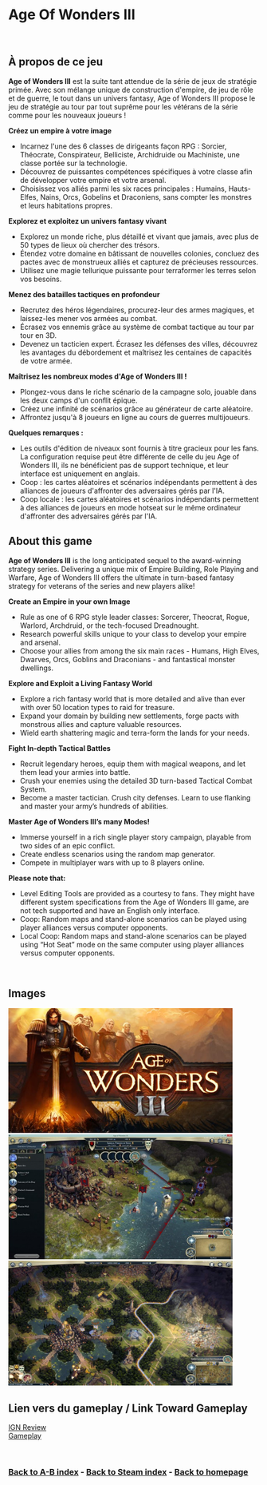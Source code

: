 
# Age Of Wonders III 

<br>

## À propos de ce jeu
**Age of Wonders III** est la suite tant attendue de la série de jeux de stratégie primée. Avec son mélange unique de construction d'empire, de jeu de rôle et de guerre, le tout dans un univers fantasy, Age of Wonders III propose le jeu de stratégie au tour par tout suprême pour les vétérans de la série comme pour les nouveaux joueurs !

**Créez un empire à votre image**    
- Incarnez l'une des 6 classes de dirigeants façon RPG : Sorcier, Théocrate, Conspirateur, Belliciste, Archidruide ou Machiniste, une classe portée sur la technologie.
- Découvrez de puissantes compétences spécifiques à votre classe afin de développer votre empire et votre arsenal.
- Choisissez vos alliés parmi les six races principales : Humains, Hauts-Elfes, Nains, Orcs, Gobelins et Draconiens, sans compter les monstres et leurs habitations propres.

**Explorez et exploitez un univers fantasy vivant**    
- Explorez un monde riche, plus détaillé et vivant que jamais, avec plus de 50 types de lieux où chercher des trésors.
- Étendez votre domaine en bâtissant de nouvelles colonies, concluez des pactes avec de monstrueux alliés et capturez de précieuses ressources.
- Utilisez une magie tellurique puissante pour terraformer les terres selon vos besoins.

**Menez des batailles tactiques en profondeur**      
- Recrutez des héros légendaires, procurez-leur des armes magiques, et laissez-les mener vos armées au combat.
- Écrasez vos ennemis grâce au système de combat tactique au tour par tour en 3D.
- Devenez un tacticien expert. Écrasez les défenses des villes, découvrez les avantages du débordement et maîtrisez les centaines de capacités de votre armée.

**Maîtrisez les nombreux modes d'Age of Wonders III !**      
- Plongez-vous dans le riche scénario de la campagne solo, jouable dans les deux camps d'un conflit épique.
- Créez une infinité de scénarios grâce au générateur de carte aléatoire.
- Affrontez jusqu'à 8 joueurs en ligne au cours de guerres multijoueurs.

**Quelques remarques :**      
- Les outils d'édition de niveaux sont fournis à titre gracieux pour les fans. La configuration requise peut être différente de celle du jeu Age of Wonders III, ils ne bénéficient pas de support technique, et leur interface est uniquement en anglais.
- Coop : les cartes aléatoires et scénarios indépendants permettent à des alliances de joueurs d'affronter des adversaires gérés par l'IA.
- Coop locale : les cartes aléatoires et scénarios indépendants permettent à des alliances de joueurs en mode hotseat sur le même ordinateur d'affronter des adversaires gérés par l'IA.



## About this game
**Age of Wonders III** is the long anticipated sequel to the award-winning strategy series. Delivering a unique mix of Empire Building, Role Playing and Warfare, Age of Wonders III offers the ultimate in turn-based fantasy strategy for veterans of the series and new players alike!

**Create an Empire in your own Image**
- Rule as one of 6 RPG style leader classes: Sorcerer, Theocrat, Rogue, Warlord, Archdruid, or the tech-focused Dreadnought.
- Research powerful skills unique to your class to develop your empire and arsenal.
- Choose your allies from among the six main races - Humans, High Elves, Dwarves, Orcs, Goblins and Draconians - and fantastical monster dwellings.

**Explore and Exploit a Living Fantasy World**
- Explore a rich fantasy world that is more detailed and alive than ever with over 50 location types to raid for treasure.
- Expand your domain by building new settlements, forge pacts with monstrous allies and capture valuable resources.
- Wield earth shattering magic and terra-form the lands for your needs.

**Fight In-depth Tactical Battles**
- Recruit legendary heroes, equip them with magical weapons, and let them lead your armies into battle.
- Crush your enemies using the detailed 3D turn-based Tactical Combat System.
- Become a master tactician. Crush city defenses. Learn to use flanking and master your army’s hundreds of abilities.

**Master Age of Wonders III’s many Modes!**
- Immerse yourself in a rich single player story campaign, playable from two sides of an epic conflict.
- Create endless scenarios using the random map generator.
- Compete in multiplayer wars with up to 8 players online.

**Please note that:**
- Level Editing Tools are provided as a courtesy to fans. They might have different system specifications from the Age of Wonders III game, are not tech supported and have an English only interface.
- Coop: Random maps and stand-alone scenarios can be played using player alliances versus computer opponents.
- Local Coop: Random maps and stand-alone scenarios can be played using “Hot Seat” mode on the same computer using player alliances versus computer opponents.

<br>

## Images
<img src="14904769.jpg" alt="cover" style="width:450px; height:250px;"/>
<img src="DJ-SS17-625x377.jpg" alt="AOE II Def edition Image 1" style="width:450px; height:250px;"/>
<img src="ss-fab8bd21c3ffaefe116703...-20180916140601.jpg" alt="AOE II Def edition Image 2" style="width:450px; height:250px;"/>

<br>

## Lien vers du gameplay / Link Toward Gameplay

[IGN Review](https://www.youtube.com/watch?v=CqmN6eGXi-k)   
[Gameplay](https://www.youtube.com/watch?v=5yYh_2a-zQg)

<br>

### [Back to A-B index](/Steam/A-B/indexAB.html)  -  [Back to Steam index](/Steam/indexSteam.html)  -  [Back to homepage](/)
